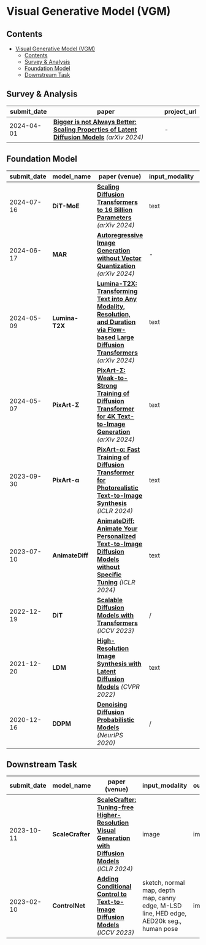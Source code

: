 # Visual Generative Model (VGM)

## Contents
- [Visual Generative Model (VGM)](#visual-generative-model-vgm)
  - [Contents](#contents)
  - [Survey \& Analysis](#survey--analysis)
  - [Foundation Model](#foundation-model)
  - [Downstream Task](#downstream-task)

## Survey & Analysis

| submit_date | paper | project_url |
| --- | --- | --- |
| 2024-04-01 | [**Bigger is not Always Better: Scaling Properties of Latent Diffusion Models**](https://arxiv.org/abs/2404.01367) *(arXiv 2024)* | - |


## Foundation Model

| submit_date | model_name | paper (venue) | input_modality | output_modality | project_url |
| --- | --- | --- | --- | --- | --- |
| 2024-07-16 | **DiT-MoE** | [**Scaling Diffusion Transformers to 16 Billion Parameters**](https://arxiv.org/pdf/2407.11633) *(arXiv 2024)* | text | image | ![Star](https://img.shields.io/github/stars/feizc/DiT-MoE.svg?style=social&label=Star) |
| 2024-06-17 | **MAR** | [**Autoregressive Image Generation without Vector Quantization**](https://arxiv.org/pdf/2406.11838) *(arXiv 2024)* | - | image | ![Star](https://img.shields.io/github/stars/LTH14/mar.svg?style=social&label=Star) | 
| 2024-05-09 | **Lumina-T2X** | [**Lumina-T2X: Transforming Text into Any Modality, Resolution, and Duration via Flow-based Large Diffusion Transformers**](https://arxiv.org/pdf/2405.05945) *(arXiv 2024)* | text | image, video, 3D, audio | ![Star](https://img.shields.io/github/stars/Alpha-VLLM/Lumina-T2X.svg?style=social&label=Star) |
| 2024-05-07 | **PixArt-Σ** | [**PixArt-Σ: Weak-to-Strong Training of Diffusion Transformer for 4K Text-to-Image Generation**](https://arxiv.org/pdf/2403.04692) *(arXiv 2024)* | text | image | ![Star](https://img.shields.io/github/stars/PixArt-alpha/PixArt-sigma.svg?style=social&label=Star) |
| 2023-09-30 | **PixArt-α** | [**PixArt-α: Fast Training of Diffusion Transformer for Photorealistic Text-to-Image Synthesis**](https://arxiv.org/pdf/2310.00426) *(ICLR 2024)* | text | image | ![Star](https://img.shields.io/github/stars/PixArt-alpha/PixArt-alpha.svg?style=social&label=Star) |
| 2023-07-10 | **AnimateDiff** | [**AnimateDiff: Animate Your Personalized Text-to-Image Diffusion Models without Specific Tuning**](https://arxiv.org/pdf/2307.04725) *(ICLR 2024)* | text | video |  ![Star](https://img.shields.io/github/stars/guoyww/AnimateDiff.svg?style=social&label=Star) |
| 2022-12-19 | **DiT** | [**Scalable Diffusion Models with Transformers**](https://arxiv.org/pdf/2212.09748) *(ICCV 2023)* | / | image | ![Star](https://img.shields.io/github/stars/facebookresearch/DiT.svg?style=social&label=Star) |
| 2021-12-20 | **LDM** | [**High-Resolution Image Synthesis with Latent Diffusion Models**](https://arxiv.org/pdf/2112.10752) *(CVPR 2022)* | text | image | ![Star](https://img.shields.io/github/stars/CompVis/latent-diffusion.svg?style=social&label=Star) |
| 2020-12-16 | **DDPM** | [**Denoising Diffusion Probabilistic Models**](https://arxiv.org/abs/2006.11239) *(NeurIPS 2020)*| / | image | ![Star](https://img.shields.io/github/stars/hojonathanho/diffusion.svg?style=social&label=Star) |

## Downstream Task

| submit_date | model_name | paper (venue) | input_modality | output_modality | task | project_url |
| --- | --- | --- | --- | --- | --- | --- |
| 2023-10-11 | **ScaleCrafter** | [**ScaleCrafter: Tuning-free Higher-Resolution Visual Generation with Diffusion Models**](https://arxiv.org/pdf/2310.07702) *(ICLR 2024)* | image | image | high resolution | ![Star](https://img.shields.io/github/stars/YingqingHe/ScaleCrafter.svg?style=social&label=Star) |
| 2023-02-10 | **ControlNet** | [**Adding Conditional Control to Text-to-Image Diffusion Models**](https://arxiv.org/pdf/2302.05543) *(ICCV 2023)*| sketch, normal map, depth map, canny edge, M-LSD line, HED edge, AED20k seg., human pose | image | controllable generation | ![Star](https://img.shields.io/github/stars/lllyasviel/ControlNet.svg?style=social&label=Star) |

